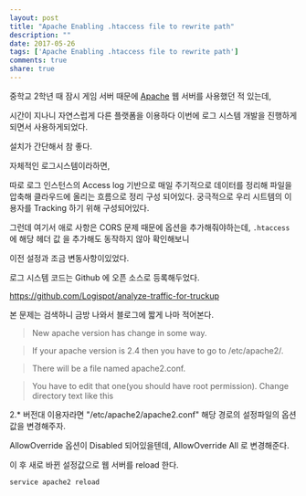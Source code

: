 ```yaml
---
layout: post
title: "Apache Enabling .htaccess file to rewrite path"
description: ""
date: 2017-05-26
tags: ['Apache Enabling .htaccess file to rewrite path']
comments: true
share: true
---
```


중학교 2학년 때 잠시 게임 서버 때문에
[A](https://httpd.apache.org/)[pache](https://httpd.apache.org/) 웹 서버를 사용했던 적
있는데,

시간이 지나니 자연스럽게 다른 플랫폼을 이용하다 이번에 로그 시스템 개발을 진행하게 되면서 사용하게되었다.

  

설치가 간단해서 참 좋다.

  

자체적인 로그시스템이라하면,

따로 로그 인스턴스의 Access log 기반으로 매일 주기적으로 데이터를 정리해 파일을 압축해 클라우드에 올리는 흐름으로 정리 구성
되어있다. 궁극적으로 우리 시트템의 이용자를 Tracking 하기 위해 구성되어있다.

그런데 여기서 애로 사항은 CORS 문제 때문에 옵션을 추가해줘야하는데, `.htaccess` 에 해당 헤더 값 을 추가해도 동작하지 않아
확인해보니

이전 설정과 조금 변동사항이있었다.

  

로그 시스템 코드는 Github 에 오픈 소스로 등록해두었다.

https://github.com/Logispot/analyze-traffic-for-truckup

  

본 문제는 검색하니 금방 나와서 블로그에 짧게 나마 적어본다.

  

> New apache version has change in some way.

>

> If your apache version is 2.4 then you have to go to /etc/apache2/.

>

> There will be a file named apache2.conf.

>

> You have to edit that one(you should have root permission). Change directory
text like this

  

2.* 버전대 이용자라면 "/etc/apache2/apache2.conf" 해당 경로의 설정파일의 옵션값을 변경해주자.

AllowOverride 옵션이 Disabled 되어있을텐데, AllowOverride All 로 변경해준다.

이 후 새로 바뀐 설정값으로 웹 서버를 reload 한다.

  

    service apache2 reload

  

